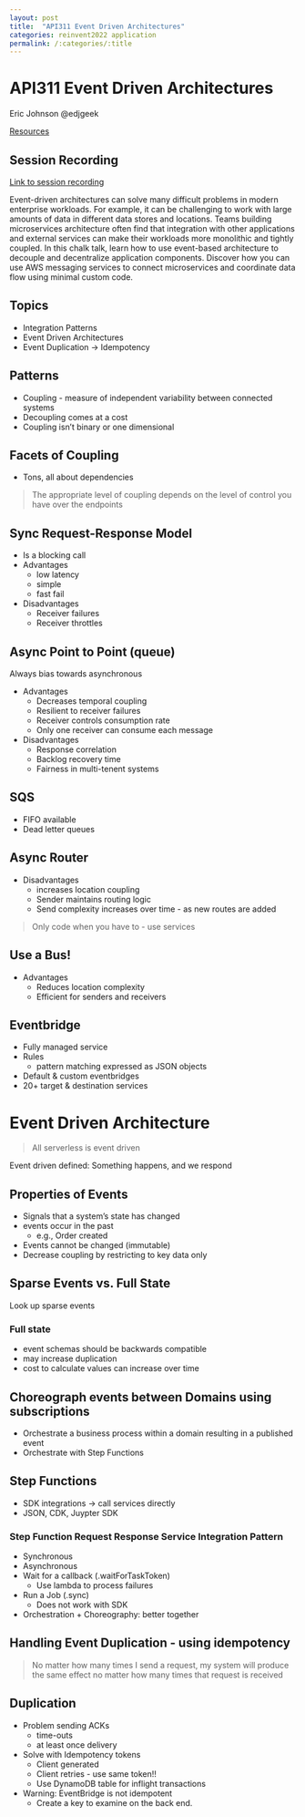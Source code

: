 ```yaml
---
layout: post
title:  "API311 Event Driven Architectures"
categories: reinvent2022 application
permalink: /:categories/:title
---
```


# API311 Event Driven Architectures

Eric Johnson @edjgeek

[Resources](https://serverlessland.com/reinvent2022/api311) 

## Session Recording

[Link to session recording](https://www.youtube.com/watch?v=SbL3a9YOW7s)

Event-driven architectures can solve many difficult problems in modern enterprise workloads. For example, it can be challenging to work with large amounts of data in different data stores and locations. Teams building microservices architecture often find that integration with other applications and external services can make their workloads more monolithic and tightly coupled. In this chalk talk, learn how to use event-based architecture to decouple and decentralize application components. Discover how you can use AWS messaging services to connect microservices and coordinate data flow using minimal custom code.

## Topics

- Integration Patterns
- Event Driven Architectures
- Event Duplication → Idempotency

## Patterns

- Coupling - measure of independent variability between connected systems
- Decoupling comes at a cost
- Coupling isn’t binary or one dimensional

## Facets of Coupling

- Tons, all about dependencies

> The appropriate level of coupling depends on the level of control you have over the endpoints
> 

## Sync Request-Response Model

- Is a blocking call
- Advantages
    - low latency
    - simple
    - fast fail
- Disadvantages
    - Receiver failures
    - Receiver throttles

## Async Point to Point (queue)

Always bias towards asynchronous

- Advantages
    - Decreases temporal coupling
    - Resilient to receiver failures
    - Receiver controls consumption rate
    - Only one receiver can consume each message
- Disadvantages
    - Response correlation
    - Backlog recovery time
    - Fairness in multi-tenent systems

## SQS

- FIFO available
- Dead letter queues

## Async Router

- Disadvantages
    - increases location coupling
    - Sender maintains routing logic
    - Send complexity increases over time - as new routes are added

> Only code when you have to - use services
> 

## Use a Bus!

- Advantages
    - Reduces location complexity
    - Efficient for senders and receivers

## Eventbridge

- Fully managed service
- Rules
    - pattern matching expressed as JSON objects
- Default & custom eventbridges
- 20+ target & destination services

# Event Driven Architecture

> All serverless is event driven
> 

Event driven defined: Something happens, and we respond

## Properties of Events

- Signals that a system’s state has changed
- events occur in the past
    - e.g., Order created
- Events cannot be changed (immutable)
- Decrease coupling by restricting to key data only

## Sparse Events vs. Full State

Look up sparse events

### Full state

- event schemas should be backwards compatible
- may increase duplication
- cost to calculate values can increase over time

## Choreograph events between Domains using subscriptions

- Orchestrate a business process within a domain resulting in a published event
- Orchestrate with Step Functions

## Step Functions

- SDK integrations → call services directly
- JSON, CDK, Juypter SDK

### Step Function Request Response Service Integration Pattern

- Synchronous
- Asynchronous
- Wait for a callback (.waitForTaskToken)
    - Use lambda to process failures
- Run a Job (.sync)
    - Does not work with SDK
- Orchestration + Choreography: better together

## Handling Event Duplication - using idempotency

> No matter how many times I send a request, my system will produce the same effect no matter how many times that request is received
> 

## Duplication

- Problem sending ACKs
    - time-outs
    - at least once delivery
- Solve with Idempotency tokens
    - Client generated
    - Client retries - use same token!!
    - Use DynamoDB table for inflight transactions
- Warning: EventBridge is not idempotent
    - Create a key to examine on the back end.